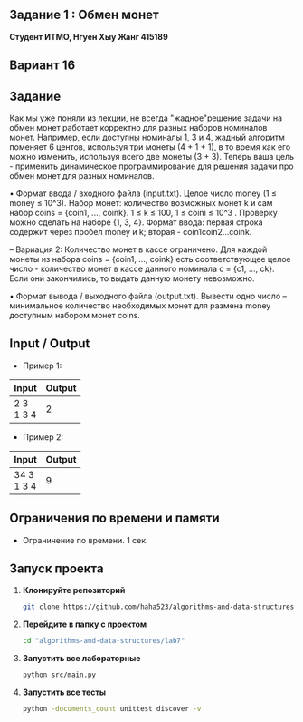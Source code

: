 ## Задание 1 : Обмен монет
 

**Студент ИТМО,  Нгуен Хыу Жанг  415189**  

## Вариант 16

## Задание

Как мы уже поняли из лекции, не всегда "жадное"решение задачи на обмен монет работает корректно для разных наборов номиналов монет. Например, если доступны номиналы 1, 3 и 4, жадный алгоритм поменяет 6 центов, используя три монеты (4 + 1 + 1), в то время как его можно изменить, используя всего две монеты (3 + 3). Теперь ваша цель - применить динамическое программирование для решения задачи про обмен монет для разных номиналов.

• Формат ввода / входного файла (input.txt). Целое число money (1 ≤ money ≤ 10^3). Набор монет: количество возможных монет k и сам набор coins = {coin1, ..., coink}. 1 ≤ k ≤ 100, 1 ≤ coini ≤ 10^3 . Проверку можно сделать на наборе {1, 3, 4}. Формат ввода: первая строка содержит через пробел money и k; вторая - coin1coin2...coink.

– Вариация 2: Количество монет в кассе ограничено. Для каждой монеты из набора coins = {coin1, ..., coink} есть соответствующее целое число - количество монет в кассе данного номинала c = {c1, ..., ck}. Если они закончились, то выдать данную монету невозможно.

• Формат вывода / выходного файла (output.txt). Вывести одно число – минимальное количество необходимых монет для размена money доступным набором монет coins.


  
## Input / Output 
- Пример 1:

| Input                                            | Output                               |   
|--------------------------------------------------|--------------------------------------|
| 2 3<br/>1 3 4                                    | 2                                    |

- Пример 2:

| Input                                                                                                               | Output                               |   
|---------------------------------------------------------------------------------------------------------------------|--------------------------------------|
| 34 3<br/>1 3 4                                                                                                      | 9                                    |





## Ограничения по времени и памяти

- Ограничение по времени. 1 сек.


## Запуск проекта
1. **Клонируйте репозиторий**
   ```bash
   git clone https://github.com/haha523/algorithms-and-data-structures.git
   ```
2. **Перейдите в папку с проектом**
   ```bash
   cd "algorithms-and-data-structures/lab7"
   ```
3. **Запустить все лабораторные**
    ```bash
   python src/main.py
   ```
4. **Запустить все тесты**
    ```bash
   python -documents_count unittest discover -v
   ```


